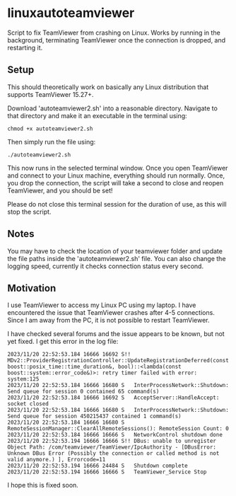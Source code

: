 # linuxautoteamviewer
Script to fix TeamViewer from crashing on Linux. Works by running in the background, terminating TeamViewer once the connection is dropped, and restarting it.

## Setup
This should theoretically work on basically any Linux distribution that supports TeamViewer 15.27+. 

Download 'autoteamviewer2.sh' into a reasonable directory. Navigate to that directory and make it an executable in the terminal using: 
```
chmod +x autoteamviewer2.sh
```

Then simply run the file using:
```
./autoteamviewer2.sh
```

This now runs in the selected terminal window. Once you open TeamViewer and connect to your Linux machine, everything should run normally. Once, you drop the connection, the script will take a second to close and reopen TeamViewer, and you should be set!

Please do not close this terminal session for the duration of use, as this will stop the script.

## Notes
You may have to check the location of your teamviewer folder and update the file paths inside the 'autoteamviewer2.sh' file. You can also change the logging speed, currently it checks connection status every second.

## Motivation
I use TeamViewer to access my Linux PC using my laptop. I have encountered the issue that TeamViewer crashes after 4-5 connections. Since I am away from the PC, it is not possible to restart TeamViewer. 

I have checked several forums and the issue appears to be known, but not yet fixed. I get this error in the log file: 

```
2023/11/20 22:52:53.184 16666 16692 S!! MDv2::ProviderRegistrationController::UpdateRegistrationDeferred(const boost::posix_time::time_duration&, bool)::<lambda(const boost::system::error_code&)>: retry timer failed with error: system:125
2023/11/20 22:52:53.184 16666 16680 S   InterProcessNetwork::Shutdown: Send queue for session 0 contained 65 command(s)
2023/11/20 22:52:53.184 16666 16692 S   AcceptServer::HandleAccept: socket closed
2023/11/20 22:52:53.184 16666 16680 S   InterProcessNetwork::Shutdown: Send queue for session 450215437 contained 1 command(s)
2023/11/20 22:52:53.184 16666 16680 S   RemoteSessionManager::ClearAllRemoteSessions(): RemoteSession Count: 0
2023/11/20 22:52:53.184 16666 16666 S   NetworkControl shutdown done
2023/11/20 22:52:53.194 16666 16666 S!! DBus: unable to unregister Object Path: /com/teamviewer/TeamViewer/IpcAuthority - [DBusError: Unknown DBus Error (Possibly the connection or called method is not valid anymore.) ], Errorcode=11
2023/11/20 22:52:53.194 16666 24484 S   Shutdown complete
2023/11/20 22:52:53.194 16666 16666 S   TeamViewer_Service Stop
```

I hope this is fixed soon.